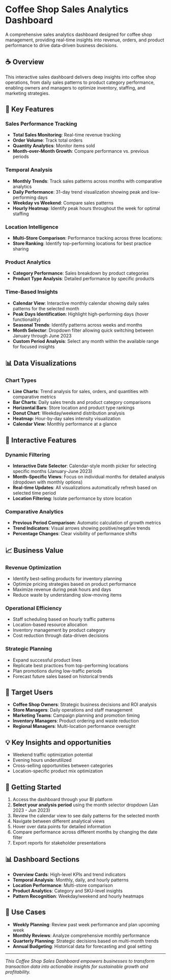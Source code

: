 # Coffee Shop Sales Analytics Dashboard

A comprehensive sales analytics dashboard designed for coffee shop management, providing real-time insights into revenue, orders, and product performance to drive data-driven business decisions.

## ☕ Overview

This interactive sales dashboard delivers deep insights into coffee shop operations, from daily sales patterns to product category performance, enabling owners and managers to optimize inventory, staffing, and marketing strategies.

## 🎯 Key Features

### Sales Performance Tracking
- **Total Sales Monitoring**: Real-time revenue tracking
- **Order Volume**: Track total orders
- **Quantity Analytics**: Monitor items sold
- **Month-over-Month Growth**: Compare performance vs. previous periods

### Temporal Analysis
- **Monthly Trends**: Track sales patterns across months with comparative analytics
- **Daily Performance**: 31-day trend visualization showing peak and low-performing days
- **Weekday vs Weekend**: Compare sales patterns
- **Hourly Heatmap**: Identify peak hours throughout the week for optimal staffing

### Location Intelligence
- **Multi-Store Comparison**: Performance tracking across three locations:
- **Store Ranking**: Identify top-performing locations for best practice sharing

### Product Analytics
- **Category Performance**: Sales breakdown by product categories
- **Product Type Analysis**: Detailed performance by specific products

### Time-Based Insights
- **Calendar View**: Interactive monthly calendar showing daily sales patterns for the selected month
- **Peak Days Identification**: Highlight high-performing days (hover functionality)
- **Seasonal Trends**: Identify patterns across weeks and months
- **Month Selector**: Dropdown filter allowing quick switching between January through June 2023
- **Custom Period Analysis**: Select any month within the available range for focused insights

## 📊 Data Visualizations

### Chart Types
- **Line Charts**: Trend analysis for sales, orders, and quantities with comparative metrics
- **Bar Charts**: Daily sales trends and product category comparisons
- **Horizontal Bars**: Store location and product type rankings
- **Donut Chart**: Weekday/weekend distribution analysis
- **Heatmap**: Hour-by-day sales intensity visualization
- **Calendar View**: Monthly performance at a glance

## 🔧 Interactive Features

### Dynamic Filtering
- **Interactive Date Selector**: Calendar-style month picker for selecting specific months (January-June 2023)
- **Month-Specific Views**: Focus on individual months for detailed analysis (dropdown with monthly options)
- **Real-time Updates**: All visualizations automatically refresh based on selected time period
- **Location Filtering**: Isolate performance by store location

### Comparative Analytics
- **Previous Period Comparison**: Automatic calculation of growth metrics
- **Trend Indicators**: Visual arrows showing positive/negative trends
- **Percentage Changes**: Clear visibility of performance shifts

## 📈 Business Value

### Revenue Optimization
- Identify best-selling products for inventory planning
- Optimize pricing strategies based on product performance
- Maximize revenue during peak hours and days
- Reduce waste by understanding slow-moving items

### Operational Efficiency
- Staff scheduling based on hourly traffic patterns
- Location-based resource allocation
- Inventory management by product category
- Cost reduction through data-driven decisions

### Strategic Planning
- Expand successful product lines
- Replicate best practices from top-performing locations
- Plan promotions during low-traffic periods
- Forecast future sales based on historical trends

## 🎯 Target Users

- **Coffee Shop Owners**: Strategic business decisions and ROI analysis
- **Store Managers**: Daily operations and staff management
- **Marketing Teams**: Campaign planning and promotion timing
- **Inventory Managers**: Product ordering and waste reduction
- **Regional Managers**: Multi-location performance oversight

## 💡 Key Insights and opportunities

- Weekend traffic optimization potential
- Evening hours underutilized
- Cross-selling opportunities between categories
- Location-specific product mix optimization

## 🚀 Getting Started

1. Access the dashboard through your BI platform
2. **Select your analysis period** using the month selector dropdown (Jan 2023 - Jun 2023)
3. Review the calendar view to see daily patterns for the selected month
4. Navigate between different analytical views
5. Hover over data points for detailed information
6. Compare performance across different months by changing the date filter
7. Export reports for stakeholder presentations

## 📊 Dashboard Sections

- **Overview Cards**: High-level KPIs and trend indicators
- **Temporal Analysis**: Monthly, daily, and hourly patterns
- **Location Performance**: Multi-store comparison
- **Product Analytics**: Category and SKU-level insights
- **Pattern Recognition**: Weekday/weekend and hourly heatmaps

## 📱 Use Cases

- **Weekly Planning**: Review past week performance and plan upcoming week
- **Monthly Reviews**: Analyze comprehensive monthly performance
- **Quarterly Planning**: Strategic decisions based on multi-month trends
- **Annual Budgeting**: Historical data for forecasting and goal setting

---

*This Coffee Shop Sales Dashboard empowers businesses to transform transaction data into actionable insights for sustainable growth and profitability.*
